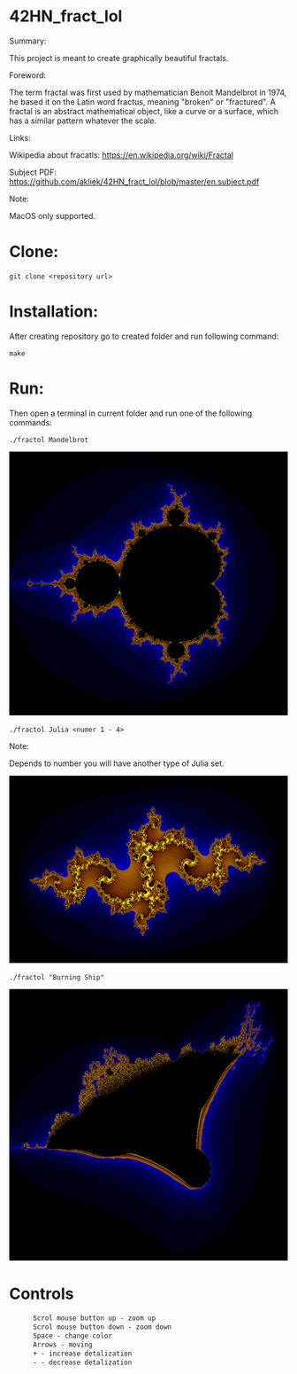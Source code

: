 # 42HN_fract_lol
Summary:

This project is meant to create graphically beautiful fractals.

Foreword:

The term fractal was first used by mathematician Benoit Mandelbrot in 1974, he based it on the Latin word fractus, meaning "broken" or "fractured".
A fractal is an abstract mathematical object, like a curve or a surface, which has a similar pattern whatever the scale.

Links:

Wikipedia about fracatls: https://en.wikipedia.org/wiki/Fractal

Subject PDF: https://github.com/akliek/42HN_fract_lol/blob/master/en.subject.pdf

Note:

MacOS only supported.

# Clone:
```
git clone <repository url>
```
# Installation:
After creating repository go to created folder and run following command:
```
make
```
# Run:
Then open a terminal in current folder and run one of the following commands:
```
./fractol Mandelbrot
```
![alt text](https://github.com/akliek/42HN_fract_lol/blob/master/images/Mandelbrot.png?raw=true)
```
./fractol Julia <numer 1 - 4>
```
Note:

Depends to number you will have another type of Julia set.

![alt text](https://github.com/akliek/42HN_fract_lol/blob/master/images/Julia4.png?raw=true)

```
./fractol "Burning Ship"
```
![alt text](https://github.com/akliek/42HN_fract_lol/blob/master/images/Burning%20Ship.png?raw=true)

# Controls
```
      Scrol mouse button up - zoom up
      Scrol mouse button down - zoom down
      Space - change color
      Arrows - moving
      + - increase detalization
      - - decrease detalization
```
